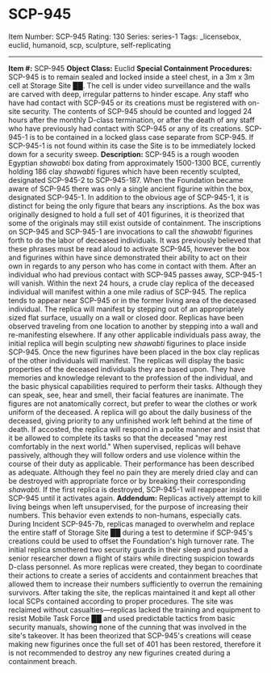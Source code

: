 # SCP-945
Item Number: SCP-945
Rating: 130
Series: series-1
Tags: _licensebox, euclid, humanoid, scp, sculpture, self-replicating

---

**Item #:** SCP-945
**Object Class:** Euclid
**Special Containment Procedures:** SCP-945 is to remain sealed and locked inside a steel chest, in a 3m x 3m cell at Storage Site ██. The cell is under video surveillance and the walls are carved with deep, irregular patterns to hinder escape. Any staff who have had contact with SCP-945 or its creations must be registered with on-site security. The contents of SCP-945 should be counted and logged 24 hours after the monthly D-class termination, or after the death of any staff who have previously had contact with SCP-945 or any of its creations. SCP-945-1 is to be contained in a locked glass case separate from SCP-945. If SCP-945-1 is not found within its case the Site is to be immediately locked down for a security sweep.
**Description:** SCP-945 is a rough wooden Egyptian _shawabti_ box dating from approximately 1500-1300 BCE, currently holding 186 clay _shawabti_ figures which have been recently sculpted, designated SCP-945-2 to SCP-945-187. When the Foundation became aware of SCP-945 there was only a single ancient figurine within the box, designated SCP-945-1. In addition to the obvious age of SCP-945-1, it is distinct for being the only figure that bears any inscriptions. As the box was originally designed to hold a full set of 401 figurines, it is theorized that some of the originals may still exist outside of containment.
The inscriptions on SCP-945 and SCP-945-1 are invocations to call the _shawabti_ figurines forth to do the labor of deceased individuals. It was previously believed that these phrases must be read aloud to activate SCP-945, however the box and figurines within have since demonstrated their ability to act on their own in regards to any person who has come in contact with them.
After an individual who had previous contact with SCP-945 passes away, SCP-945-1 will vanish. Within the next 24 hours, a crude clay replica of the deceased individual will manifest within a one mile radius of SCP-945. The replica tends to appear near SCP-945 or in the former living area of the deceased individual. The replica will manifest by stepping out of an appropriately sized flat surface, usually on a wall or closed door. Replicas have been observed traveling from one location to another by stepping into a wall and re-manifesting elsewhere.
If any other applicable individuals pass away, the initial replica will begin sculpting new _shawabti_ figurines to place inside SCP-945. Once the new figurines have been placed in the box clay replicas of the other individuals will manifest.
The replicas will display the basic properties of the deceased individuals they are based upon. They have memories and knowledge relevant to the profession of the individual, and the basic physical capabilities required to perform their tasks. Although they can speak, see, hear and smell, their facial features are inanimate. The figures are not anatomically correct, but prefer to wear the clothes or work uniform of the deceased.
A replica will go about the daily business of the deceased, giving priority to any unfinished work left behind at the time of death. If accosted, the replica will respond in a polite manner and insist that it be allowed to complete its tasks so that the deceased "may rest comfortably in the next world." When supervised, replicas will behave passively, although they will follow orders and use violence within the course of their duty as applicable. Their performance has been described as adequate. Although they feel no pain they are merely dried clay and can be destroyed with appropriate force or by breaking their corresponding _shawabti._ If the first replica is destroyed, SCP-945-1 will reappear inside SCP-945 until it activates again.
**Addendum:** Replicas actively attempt to kill living beings when left unsupervised, for the purpose of increasing their numbers. This behavior even extends to non-humans, especially cats. During Incident SCP-945-7b, replicas managed to overwhelm and replace the entire staff of Storage Site ██ during a test to determine if SCP-945's creations could be used to offset the Foundation's high turnover rate. The initial replica smothered two security guards in their sleep and pushed a senior researcher down a flight of stairs while directing suspicion towards D-class personnel. As more replicas were created, they began to coordinate their actions to create a series of accidents and containment breaches that allowed them to increase their numbers sufficiently to overrun the remaining survivors.
After taking the site, the replicas maintained it and kept all other local SCPs contained according to proper procedures. The site was reclaimed without casualties—replicas lacked the training and equipment to resist Mobile Task Force ██ and used predictable tactics from basic security manuals, showing none of the cunning that was involved in the site's takeover.
It has been theorized that SCP-945's creations will cease making new figurines once the full set of 401 has been restored, therefore it is not recommended to destroy any new figurines created during a containment breach.